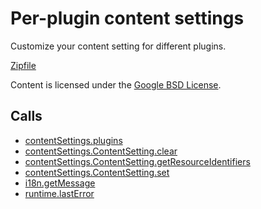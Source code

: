 
Per-plugin content settings
=======

Customize your content setting for different plugins.

[Zipfile](http://developer.chrome.com/extensions/examples/extensions/plugin_settings.zip)

Content is licensed under the [Google BSD License](https://developers.google.com/open-source/licenses/bsd).

Calls
-----

* [contentSettings.plugins](https://developer.chrome.com/extensions/contentSettings#property-plugins)
* [contentSettings.ContentSetting.clear](https://developer.chrome.com/extensions/contentSettings#method-ContentSetting-clear)
* [contentSettings.ContentSetting.getResourceIdentifiers](https://developer.chrome.com/extensions/contentSettings#method-ContentSetting-getResourceIdentifiers)
* [contentSettings.ContentSetting.set](https://developer.chrome.com/extensions/contentSettings#method-ContentSetting-set)
* [i18n.getMessage](https://developer.chrome.com/extensions/i18n#method-getMessage)
* [runtime.lastError](https://developer.chrome.com/extensions/runtime#property-lastError)